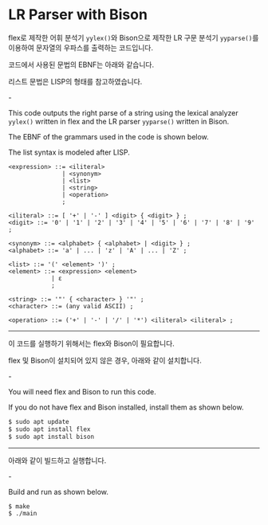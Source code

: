 # LR Parser with Bison

flex로 제작한 어휘 분석기 `yylex()`와 Bison으로 제작한 LR 구문 분석기 `yyparse()`를 이용하여 문자열의 우파스를 출력하는 코드입니다.

코드에서 사용된 문법의 EBNF는 아래와 같습니다.

리스트 문법은 LISP의 형태를 참고하였습니다.

\-

This code outputs the right parse of a string using the lexical analyzer `yylex()` written in flex and the LR parser `yyparse()` written in Bison.

The EBNF of the grammars used in the code is shown below.

The list syntax is modeled after LISP.

```EBNF
<expression> ::= <iliteral>
               | <synonym>
               | <list>
               | <string>
               | <operation>
               ;

<iliteral> ::= [ '+' | '-' ] <digit> { <digit> } ;
<digit> ::= '0' | '1' | '2' | '3' | '4' | '5' | '6' | '7' | '8' | '9' ;

<synonym> ::= <alphabet> { <alphabet> | <digit> } ;
<alphabet> ::= 'a' | ... | 'z' | 'A' | ... | 'Z' ;

<list> ::= '(' <element> ')' ;
<element> ::= <expression> <element>
            | ε
            ;

<string> ::= '"' { <character> } '"' ;
<character> ::= (any valid ASCII) ;

<operation> ::= ('+' | '-' | '/' | '*') <iliteral> <iliteral> ;
```

---

이 코드를 실행하기 위해서는 flex와 Bison이 필요합니다.

flex 및 Bison이 설치되어 있지 않은 경우, 아래와 같이 설치합니다.

\-

You will need flex and Bison to run this code.

If you do not have flex and Bison installed, install them as shown below.

```Bash
$ sudo apt update
$ sudo apt install flex
$ sudo apt install bison
```

---

아래와 같이 빌드하고 실행합니다.

\-

Build and run as shown below.

```Bash
$ make
$ ./main
```
